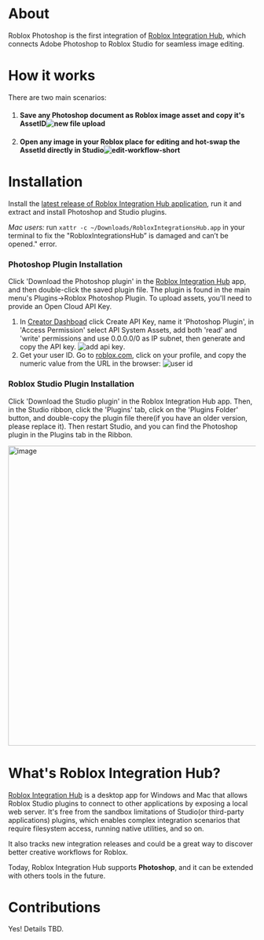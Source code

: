 # About 
Roblox Photoshop is the first integration of [Roblox Integration Hub](https://github.com/roblox-integrations/roblox-photoshop?tab=readme-ov-file#whats-roblox-integration-hub), which connects Adobe Photoshop to Roblox Studio for seamless image editing. 

# How it works 
There are two main scenarios: 
1. #### Save any Photoshop document as Roblox image asset and copy it's AssetID![new file upload](https://github.com/roblox-integrations/roblox-photoshop/assets/3534732/98dfb785-8605-4bc0-88d7-951657669bef)

2. #### Open any image in your Roblox place for editing and hot-swap the AssetId directly in Studio![edit-workflow-short](https://github.com/roblox-integrations/roblox-photoshop/assets/3534732/3587c100-65ed-47a0-baa7-246092f9bd06)



# Installation 
Install the [latest release of  Roblox Integration Hub application]([http://example.com](https://github.com/roblox-integrations/roblox-photoshop/releases/latest)), run it and extract and install Photoshop and Studio plugins. 

_Mac users:_ run ``` xattr -c ~/Downloads/RobloxIntegrationsHub.app ``` in your terminal to fix the "RobloxIntegrationsHub” is damaged and can’t be opened." error.   

### Photoshop Plugin Installation 
Click 'Download the Photoshop plugin' in the [Roblox Integration Hub]([http://example.com](https://github.com/roblox-integrations/roblox-photoshop/releases/latest)) app, and then double-click the saved plugin file. The plugin is found in the main menu's Plugins->Roblox Photoshop Plugin. 
To upload assets, you'll need to provide an Open Cloud API Key. 
1. In [Creator Dashboad](https://create.roblox.com/dashboard/credentials?activeTab=ApiKeysTab) click Create API Key, name it 'Photoshop Plugin', in 'Access Permission' select API System Assets, add both 'read' and 'write' permissions and use 0.0.0.0/0 as IP subnet, then generate and copy the API key. ![add api key](https://github.com/roblox-integrations/roblox-photoshop/assets/3534732/6bca3e51-ea31-40b3-8ca2-de75fc9f8bab).
2. Get your user ID. Go to [roblox.com](htts://roblox.com), click on your profile, and copy the numeric value from the URL in the browser: ![user id](https://github.com/roblox-integrations/roblox-photoshop/assets/3534732/648b7a07-2637-474b-92c9-662efb0f399d)





### Roblox Studio Plugin Installation 
Click 'Download the Studio plugin' in the Roblox Integration Hub app. Then, in the Studio ribbon, click the 'Plugins' tab, click on the 'Plugins Folder' button, and double-copy the plugin file there(if you have an older version, please replace it). Then restart Studio, and you can find the Photoshop plugin in the Plugins tab in the Ribbon.

<img width="610" alt="image" src="https://github.com/roblox-integrations/roblox-photoshop/assets/3534732/967ba33c-b856-4c6a-96f9-14090fd08f6e">

# What's Roblox Integration Hub?

[Roblox Integration Hub](https://github.com/roblox-integrations/roblox-photoshop/releases/latest) is a desktop app for Windows and Mac that allows Roblox Studio plugins to connect to other applications by exposing a local web server. It's free from the sandbox limitations of Studio(or third-party applications) plugins, which enables complex integration scenarios that require filesystem access, running native utilities, and so on.

It also tracks new integration releases and could be a great way to discover better creative workflows for Roblox.  

Today, Roblox Integration Hub supports **Photoshop**, and it can be extended with others tools in the future.

# Contributions
Yes! Details TBD. 

